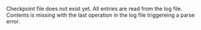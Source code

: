 Checkpoint file does not exist yet. All entries are read from the log file.
Contents is missing with the last operation in the log file triggereing a parse error.

